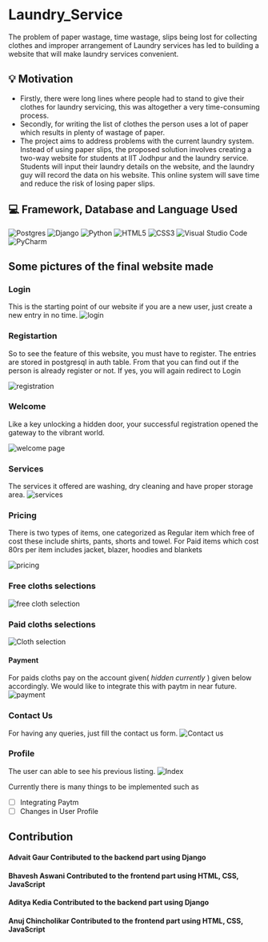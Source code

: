 # Laundry_Service
The problem of paper wastage, time wastage, slips being lost for collecting clothes and improper arrangement of Laundry services has led to building a website that will make laundry services convenient.

## 💡 Motivation

* Firstly, there were long lines where people had to stand to give their clothes for laundry servicing, this was altogether a very time-consuming process.
* Secondly, for writing the list of clothes the person uses a lot of paper which results in plenty of wastage of paper.
* The project aims to address problems with the current laundry system. Instead of using paper slips, the proposed solution involves creating a two-way website for students at IIT Jodhpur and the laundry service. Students will input their laundry details on the website, and the laundry guy will record the data on his website. This online system will save time and reduce the risk of losing paper slips.

## 💻 Framework, Database and Language Used
![Postgres](https://img.shields.io/badge/postgres-%23316192.svg?style=for-the-badge&logo=postgresql&logoColor=white)
![Django](https://img.shields.io/badge/django-%23092E20.svg?style=for-the-badge&logo=django&logoColor=white)
![Python](https://img.shields.io/badge/python-3670A0?style=for-the-badge&logo=python&logoColor=ffdd54)
![HTML5](https://img.shields.io/badge/html5-%23E34F26.svg?style=for-the-badge&logo=html5&logoColor=white)
![CSS3](https://img.shields.io/badge/css3-%231572B6.svg?style=for-the-badge&logo=css3&logoColor=white)
![Visual Studio Code](https://img.shields.io/badge/Visual%20Studio%20Code-0078d7.svg?style=for-the-badge&logo=visual-studio-code&logoColor=white)
![PyCharm](https://img.shields.io/badge/pycharm-143?style=for-the-badge&logo=pycharm&logoColor=black&color=black&labelColor=green)

## Some pictures of the final website made
### Login
This is the starting point of our website if you are a new user, just create a new entry in no time.
![login](https://github.com/Advaitgaur004/Laundry_Service/assets/126783821/211e2cf1-61ff-4615-8f1c-8935e011d94e)

### Registartion 
So to see the feature of this website, you must have to register. The entries are stored in postgresql in auth table. From that you can find out if the person is already register or not. If yes, you will again redirect to Login 

![registration](https://github.com/Advaitgaur004/Laundry_Service/assets/126783821/2977f7f0-25cc-4564-92c8-f5548cdba335)

### Welcome 
Like a key unlocking a hidden door, your successful registration opened the gateway to the vibrant world. 

![welcome page](https://github.com/Advaitgaur004/Laundry_Service/assets/126783821/8d860ec9-96a9-40d0-bb7b-a09c89678c8e)

### Services
The services it offered are washing, dry cleaning and have proper storage area.
![services](https://github.com/Advaitgaur004/Laundry_Service/assets/126783821/2f5ef874-c6b0-4e31-a2af-0e48c81f53e2)

### Pricing
There is two types of items, one categorized as Regular item which free of cost these include shirts, pants, shorts and towel. For Paid items which cost 80rs per item includes jacket, blazer, hoodies and blankets

![pricing](https://github.com/Advaitgaur004/Laundry_Service/assets/126783821/1d65e2d8-02e8-46f2-a8d6-5b7af73db1df)

### Free cloths selections
![free cloth selection](https://github.com/Advaitgaur004/Laundry_Service/assets/126783821/cfb11d4d-4700-46c6-946b-2c2fe49249e0)

### Paid cloths selections
![Cloth selection](https://github.com/Advaitgaur004/Laundry_Service/assets/126783821/e2ac1c93-4f53-4c9c-8933-b3e6287002ec)

#### Payment
For paids cloths pay on the account given( *_hidden currently_* ) given below accordingly. We would like to integrate this with paytm in near future.
![payment](https://github.com/Advaitgaur004/Laundry_Service/assets/126783821/c3925e9b-3d62-4a8c-a5fd-9039dd764edc)
 ### Contact Us
 For having any queries, just fill the contact us form.
 ![Contact us](https://github.com/Advaitgaur004/Laundry_Service/assets/126783821/ccac2ee3-a58e-4e9c-97c4-bf0c5114dc2c)

### Profile
The user can able to see his previous listing.
![Index](https://github.com/Advaitgaur004/Laundry_Service/assets/126783821/7cb705c0-5950-41ba-8f7f-da33c2315d7f)

Currently there is many things to be implemented such as
- [ ] Integrating Paytm
- [ ] Changes in User Profile 

## Contribution
#### Advait Gaur Contributed to the backend part using Django
#### Bhavesh Aswani Contributed to the frontend part using HTML, CSS, JavaScript
#### Aditya Kedia Contributed to the backend part using Django
#### Anuj Chincholikar Contributed to the frontend part using HTML, CSS, JavaScript
